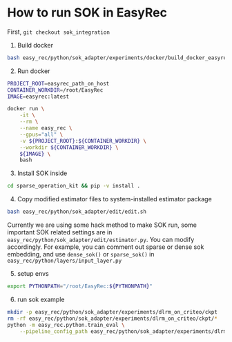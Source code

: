 # How to run SOK in EasyRec

First, `git checkout sok_integration`

1. Build docker

```bash
bash easy_rec/python/sok_adapter/experiments/docker/build_docker_easyrec_enhanced.sh
```

2. Run docker

```bash
PROJECT_ROOT=easyrec_path_on_host
CONTAINER_WORKDIR=/root/EasyRec
IMAGE=easyrec:latest

docker run \
    -it \
    --rm \
    --name easy_rec \
    --gpus="all" \
    -v ${PROJECT_ROOT}:${CONTAINER_WORKDIR} \
    --workdir ${CONTAINER_WORKDIR} \
    ${IMAGE} \
    bash
```

3. Install SOK inside

```bash
cd sparse_operation_kit && pip -v install .
```

4. Copy modified estimator files to system-installed estimator package

```bash
bash easy_rec/python/sok_adapter/edit/edit.sh
```

Currently we are using some hack method to make SOK run, some important SOK related settings are in `easy_rec/python/sok_adapter/edit/estimator.py`. You can modify accordingly. For example, you can comment out sparse or dense sok embedding, and use `dense_sok()` or `sparse_sok()` in `easy_rec/python/layers/input_layer.py`

5. setup envs

```bash
export PYTHONPATH="/root/EasyRec:${PYTHONPATH}"
```

6. run sok example

```bash
mkdir -p easy_rec/python/sok_adapter/experiments/dlrm_on_criteo/ckpt
rm -rf easy_rec/python/sok_adapter/experiments/dlrm_on_criteo/ckpt/*
python -m easy_rec.python.train_eval \
    --pipeline_config_path easy_rec/python/sok_adapter/experiments/dlrm_on_criteo/dlrm_on_criteo.config
```